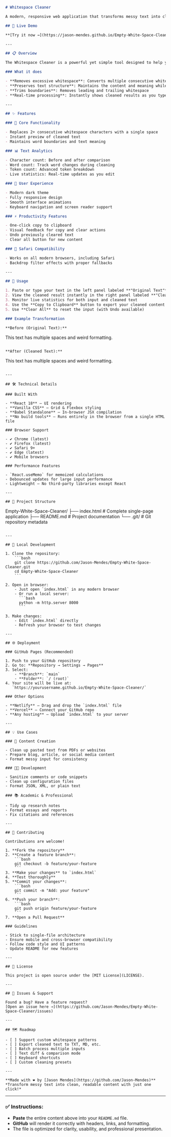 ```markdown
# Whitespace Cleaner

A modern, responsive web application that transforms messy text into clean, readable content by removing excessive whitespace while preserving the structure and meaning of your text.

## 🚀 Live Demo

**[Try it now →](https://jason-mendes.github.io/Empty-White-Space-Cleaner/)**

---

## 📋 Overview

The Whitespace Cleaner is a powerful yet simple tool designed to help you clean up text that contains multiple consecutive whitespace characters (spaces, tabs, newlines). It's perfect for cleaning up copied text from PDFs, websites, or documents that have formatting issues.

### What it does

- **Removes excessive whitespace**: Converts multiple consecutive whitespace characters into single spaces  
- **Preserves text structure**: Maintains the content and meaning while improving readability  
- **Trims boundaries**: Removes leading and trailing whitespace  
- **Real-time processing**: Instantly shows cleaned results as you type  

---

## ✨ Features

### 🔧 Core Functionality

- Replaces 2+ consecutive whitespace characters with a single space  
- Instant preview of cleaned text  
- Maintains word boundaries and text meaning  

### 📊 Text Analytics

- Character count: Before and after comparison  
- Word count: Track word changes during cleaning  
- Token count: Advanced token breakdown  
- Live statistics: Real-time updates as you edit  

### 🎨 User Experience

- Modern dark theme  
- Fully responsive design  
- Smooth interface animations  
- Keyboard navigation and screen reader support  

### ⚡ Productivity Features

- One-click copy to clipboard  
- Visual feedback for copy and clear actions  
- Undo previously cleared text  
- Clear all button for new content  

### 🧭 Safari Compatibility

- Works on all modern browsers, including Safari  
- Backdrop filter effects with proper fallbacks  

---

## 📖 Usage

1. Paste or type your text in the left panel labeled **"Original Text"**  
2. View the cleaned result instantly in the right panel labeled **"Cleaned Text"**  
3. Monitor live statistics for both input and cleaned text  
4. Use the **Copy to Clipboard** button to export your cleaned content  
5. Use **Clear All** to reset the input (with Undo available)

### Example Transformation

**Before (Original Text):**

```

This    text   has   multiple   spaces     and    weird   formatting.

```

**After (Cleaned Text):**

```

This text has multiple spaces and weird formatting.

```

---

## 🛠️ Technical Details

### Built With

- **React 18** – UI rendering  
- **Vanilla CSS** – Grid & Flexbox styling  
- **Babel Standalone** – In-browser JSX compilation  
- **No build tools** – Runs entirely in the browser from a single HTML file  

### Browser Support

- ✔️ Chrome (latest)  
- ✔️ Firefox (latest)  
- ✔️ Safari 9+  
- ✔️ Edge (latest)  
- ✔️ Mobile browsers  

### Performance Features

- `React.useMemo` for memoized calculations  
- Debounced updates for large input performance  
- Lightweight – No third-party libraries except React  

---

## 📁 Project Structure

```

Empty-White-Space-Cleaner/
├── index.html        # Complete single-page application
├── README.md         # Project documentation
└── .git/             # Git repository metadata

````

---

## 🚀 Local Development

1. Clone the repository:
    ```bash
    git clone https://github.com/Jason-Mendes/Empty-White-Space-Cleaner.git
    cd Empty-White-Space-Cleaner
    ```

2. Open in browser:
    - Just open `index.html` in any modern browser  
    - Or run a local server:
      ```bash
      python -m http.server 8000
      ```

3. Make changes:
    - Edit `index.html` directly  
    - Refresh your browser to test changes  

---

## 🌐 Deployment

### GitHub Pages (Recommended)

1. Push to your GitHub repository  
2. Go to: **Repository → Settings → Pages**  
3. Select:
    - **Branch**: `main`
    - **Folder**: `/ (root)`  
4. Your site will be live at:  
   `https://yourusername.github.io/Empty-White-Space-Cleaner/`

### Other Options

- **Netlify** – Drag and drop the `index.html` file  
- **Vercel** – Connect your GitHub repo  
- **Any hosting** – Upload `index.html` to your server  

---

## 💡 Use Cases

### 📝 Content Creation

- Clean up pasted text from PDFs or websites  
- Prepare blog, article, or social media content  
- Format messy input for consistency  

### 👨‍💻 Development

- Sanitize comments or code snippets  
- Clean up configuration files  
- Format JSON, XML, or plain text  

### 📚 Academic & Professional

- Tidy up research notes  
- Format essays and reports  
- Fix citations and references  

---

## 🤝 Contributing

Contributions are welcome!

1. **Fork the repository**  
2. **Create a feature branch**:
    ```bash
    git checkout -b feature/your-feature
    ```
3. **Make your changes** to `index.html`  
4. **Test thoroughly**  
5. **Commit your changes**:
    ```bash
    git commit -m "Add: your feature"
    ```
6. **Push your branch**:
    ```bash
    git push origin feature/your-feature
    ```
7. **Open a Pull Request**

### Guidelines

- Stick to single-file architecture  
- Ensure mobile and cross-browser compatibility  
- Follow code style and UI patterns  
- Update README for new features  

---

## 📄 License

This project is open source under the [MIT License](LICENSE).

---

## 🐛 Issues & Support

Found a bug? Have a feature request?  
[Open an issue here →](https://github.com/Jason-Mendes/Empty-White-Space-Cleaner/issues)

---

## 🗺️ Roadmap

- [ ] Support custom whitespace patterns  
- [ ] Export cleaned text to TXT, MD, etc.  
- [ ] Batch process multiple inputs  
- [ ] Text diff & comparison mode  
- [ ] Keyboard shortcuts  
- [ ] Custom cleaning presets  

---

**Made with ❤️ by [Jason Mendes](https://github.com/Jason-Mendes)**  
*Transform messy text into clean, readable content with just one click!*
````

---

### ✅ Instructions:

* **Paste** the entire content above into your `README.md` file.
* **GitHub** will render it correctly with headers, links, and formatting.
* The file is optimized for clarity, usability, and professional presentation.
